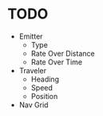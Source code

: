 # TODO

- Emitter
    - Type
    - Rate Over Distance
    - Rate Over Time
- Traveler
    - Heading
    - Speed
    - Position
- Nav Grid

